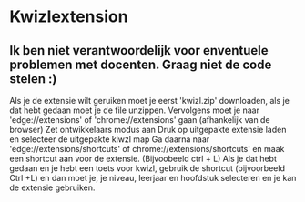 # Kwizlextension
Ik ben **niet** verantwoordelijk voor enventuele problemen met docenten.
Graag niet de code stelen :)
---------------------------------------------------------------
Als je de extensie wilt geruiken moet je eerst 'kwizl.zip' downloaden, als je dat hebt gedaan moet je de file unzippen.
Vervolgens moet je naar 'edge://extensions' of 'chrome://extensions' gaan (afhankelijk van de browser)
Zet ontwikkelaars modus aan
Druk op uitgepakte extensie laden en selecteer de uitgepakte kiwzl map
Ga daarna naar 'edge://extensions/shortcuts' of chrome://extensions/shortcuts' en maak een shortcut aan voor de extensie. (Bijvoobeeld ctrl + L)
Als je dat hebt gedaan en je hebt een toets voor kwizl, gebruik de shortcut (bijvoorbeeld Ctrl +L) en dan moet je, je niveau, leerjaar en hoofdstuk selecteren en je kan de extensie gebruiken.
